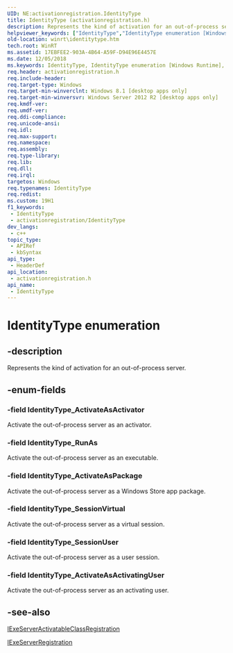 ```yaml
---
UID: NE:activationregistration.IdentityType
title: IdentityType (activationregistration.h)
description: Represents the kind of activation for an out-of-process server.
helpviewer_keywords: ["IdentityType","IdentityType enumeration [Windows Runtime]","IdentityType_ActivateAsActivatingUser","IdentityType_ActivateAsActivator","IdentityType_ActivateAsPackage","IdentityType_RunAs","IdentityType_SessionUser","IdentityType_SessionVirtual","activationregistration/IdentityType","activationregistration/IdentityType_ActivateAsActivatingUser","activationregistration/IdentityType_ActivateAsActivator","activationregistration/IdentityType_ActivateAsPackage","activationregistration/IdentityType_RunAs","activationregistration/IdentityType_SessionUser","activationregistration/IdentityType_SessionVirtual","winrt.identitytype"]
old-location: winrt\identitytype.htm
tech.root: WinRT
ms.assetid: 17EBFEE2-903A-4B64-A59F-D94E96E4457E
ms.date: 12/05/2018
ms.keywords: IdentityType, IdentityType enumeration [Windows Runtime], IdentityType_ActivateAsActivatingUser, IdentityType_ActivateAsActivator, IdentityType_ActivateAsPackage, IdentityType_RunAs, IdentityType_SessionUser, IdentityType_SessionVirtual, activationregistration/IdentityType, activationregistration/IdentityType_ActivateAsActivatingUser, activationregistration/IdentityType_ActivateAsActivator, activationregistration/IdentityType_ActivateAsPackage, activationregistration/IdentityType_RunAs, activationregistration/IdentityType_SessionUser, activationregistration/IdentityType_SessionVirtual, winrt.identitytype
req.header: activationregistration.h
req.include-header: 
req.target-type: Windows
req.target-min-winverclnt: Windows 8.1 [desktop apps only]
req.target-min-winversvr: Windows Server 2012 R2 [desktop apps only]
req.kmdf-ver: 
req.umdf-ver: 
req.ddi-compliance: 
req.unicode-ansi: 
req.idl: 
req.max-support: 
req.namespace: 
req.assembly: 
req.type-library: 
req.lib: 
req.dll: 
req.irql: 
targetos: Windows
req.typenames: IdentityType
req.redist: 
ms.custom: 19H1
f1_keywords:
 - IdentityType
 - activationregistration/IdentityType
dev_langs:
 - c++
topic_type:
 - APIRef
 - kbSyntax
api_type:
 - HeaderDef
api_location:
 - activationregistration.h
api_name:
 - IdentityType
---
```


# IdentityType enumeration


## -description

Represents the kind of activation for an out-of-process server.

## -enum-fields

### -field IdentityType_ActivateAsActivator

Activate the out-of-process server as an activator.

### -field IdentityType_RunAs

Activate the out-of-process server as an executable.

### -field IdentityType_ActivateAsPackage

Activate the out-of-process server as a Windows Store app package.

### -field IdentityType_SessionVirtual

Activate the out-of-process server as a virtual session.

### -field IdentityType_SessionUser

Activate the out-of-process server as a user session.

### -field IdentityType_ActivateAsActivatingUser

Activate the out-of-process server as an activating user.

## -see-also

<a href="https://docs.microsoft.com/windows/desktop/api/activationregistration/nn-activationregistration-iexeserveractivatableclassregistration">IExeServerActivatableClassRegistration</a>



<a href="https://docs.microsoft.com/windows/desktop/api/activationregistration/nn-activationregistration-iexeserverregistration">IExeServerRegistration</a>

